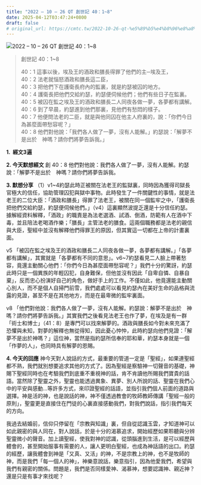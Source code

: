 ```yaml
---
title: "2022 – 10 – 26 QT 創世記 40：1~8"
date: 2025-04-12T03:47:24+0800
draft: false
# original_url: https://cmtc.tw/2022-10-26-qt-%e5%89%b5%e4%b8%96%e8%a8%98-40%ef%bc%9a18
---
```


![2022 – 10 – 26 QT 創世記 40：1\~8](/images/qt.jpg  "2022 – 10 – 26 QT 創世記 40：1\~8")

> 創世記 40：1\~8
>
> 40：1 這事以後，埃及王的酒政和膳長得罪了他們的主─埃及王，  
> 40：2 法老就惱怒酒政和膳長這二臣，  
> 40：3 把他們下在護衛長府內的監裏，就是約瑟被囚的地方。  
> 40：4 護衛長把他們交給約瑟，約瑟便伺候他們；他們有些日子在監裏。  
> 40：5 被囚在監之埃及王的酒政和膳長二人同夜各做一夢，各夢都有講解。  
> 40：6 到了早晨，約瑟進到他們那裏，見他們有愁悶的樣子。  
> 40：7 他便問法老的二臣，就是與他同囚在他主人府裏的，說：「你們今日為甚麼面帶愁容呢？」  
> 40：8 他們對他說：「我們各人做了一夢，沒有人能解。」約瑟說：「解夢不是出於　神嗎？請你們將夢告訴我。」

**1.  經文3遍**

**2. 今天默想經文**
創 40：8 他們對他說：我們各人做了一夢，沒有人能解。約瑟說：「解夢不是出於　神嗎？請你們將夢告訴我。

**3. 默想分享**
（1）v1\~4約瑟此時正被關在法老王的監獄裏，同時因為獲得司獄長官極大的信任，協助管理囚犯與獄中事物。此時發生了一件關鍵性的事情，就是法老王的二位大臣：「酒政和膳長」得罪了法老王，被關在同一個監牢之中，「護衛長把他們交給約瑟，約瑟便伺候他們。」（v4）這裏顯然波提乏還是十分信任約瑟。據解經資料解釋，「酒政」的職責是為法老選酒、試酒、倒酒，防範有人在酒中下毒，並且陪法老喝酒作樂；「膳長」主管法老的膳食。這兩個職務都是法老的親信與大臣，聖經中並沒有解釋他們得罪王的原因，但其實這一切都在上帝的計畫裏面。

v5 「被囚在監之埃及王的酒政和膳長二人同夜各做一夢，各夢都有講解。」「各夢都有講解」，其實就是「各夢都有不同的意思」。v6\~7約瑟看見二人臉上帶著愁容，竟還主動關心他們：「你們今日為甚麼面帶愁容呢？」我們十分的驚訝，約瑟此時只是一個異族的年輕囚犯，自身難保，但他並沒有因此「自卑自憐、自暴自棄」，反而忠心扮演好自己的角色，做好手上的工作。不僅如此，他竟還能主動關心別人，而不是個人自掃門前雪，我們處處可以看見約瑟內在美好生命的品格與流露的見證，甚至不是在其他地方，而是在最卑微的監牢裏面。

v8 「他們對他說：我們各人做了一夢，沒有人能解。約瑟說：解夢不是出於　神嗎？請你們將夢告訴我。」其實我們之後看見法老王也作了夢，在埃及是有一群「術士和博士」（41：8）是專門可以找來解夢的。酒政與膳長如今對未來充滿了恐懼與未知，對夢的解釋也無從得知，因此憂心忡忡，此時約瑟向他們見證：「解夢不是出於神嗎？」這位神，當然是指約瑟所信奉的耶和華，約瑟本身就是一個「作夢的人」，也同時具有解夢的恩賜。

**4. 今天的回應**
神今天對人說話的方式，最重要的管道一定是「聖經」，如果連聖經都不熟，我們就別想要追求其他的方式了。因為聖經是察驗神一切聲音的基礎，神賜下聖經同時也在考驗我們到底重不重視神的話，肯不肯讀他所賜我們寶貴的話語。當然除了聖靈之外，聖靈也能透過異象、異夢、別人所說的話、聖靈在我們心中的平安與感動…等許多方式，來印證聖經的話語，並指引我們個人前面的道路與選擇。神是活的神，也是說話的神，神不僅透過教會的牧師教師傳講「聖經一般的原則」，聖靈更是直接住在門徒的心裏直接感動我們，對我們說話，指引我們每天的方向。

我過去結婚前，信仰只停留在「宗教與知識」裏，但自從認識玉雲，才知道神可以如此親密的與人同在，對人說話，於是十分的渴慕追求，開始經歷如果聆聽與分辨聖靈微小的聲音。加上讀聖經，使我對神的認識，從頭腦進到生活，是可以經歷與體會的，甚至開始服事有需要的人，讓人更明白聖經，也成為神話語的出口。約瑟的經歷，讓我體會到神是「又真、又活」的神，不是宗教上的神，也不是牧師的神，而是我們「每一個人的神」，神樂意說話，樂意指引，因為他愛我們，希望與我們有親密的關係。問題是，我們是否同樣愛神、渴慕神，想要認識神、親近神？還是只是有事才來找呢？
